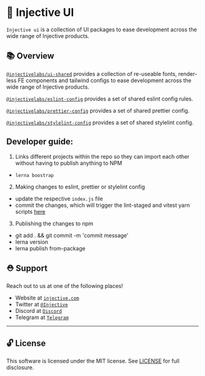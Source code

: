 # 🌟 Injective UI

`Injective ui` is a collection of UI packages to ease development across the wide range of Injective products.

## 📚 Overview

[`@injectivelabs/ui-shared`](injective-ui/tree/master/packages/ui-shared/README.md) provides a collection of re-useable fonts, render-less FE components and tailwind configs to ease development across the wide range of Injective products.

[`@injectivelabs/eslint-config`](injective-ui/tree/master/packages/eslint-config/README.md) provides a set of shared eslint config rules.

[`@injectivelabs/prettier-config`](injective-ui/tree/master/packages/prettier-config/README.md) provides a set of shared prettier config.

[`@injectivelabs/stylelint-config`](injective-ui/tree/master/packages/stylelint-config/README.md) provides a set of shared stylelint config.

## Developer guide:

1. Links different projects within the repo so they can import each other without having to publish anything to NPM

- `lerna boostrap`

2. Making changes to eslint, prettier or stylelint config

- update the respective `index.js` file
- commit the changes, which will trigger the lint-staged and vitest yarn scripts [here](injective-ui/../.husky/pre-commit)

3. Publishing the changes to npm

- git add . && git commit -m 'commit message'
- lerna version
- lerna publish from-package

## ⛑ Support

Reach out to us at one of the following places!

- Website at <a href="https://injective.com" target="_blank">`injective.com`</a>
- Twitter at <a href="https://twitter.com/Injective_" target="_blank">`@Injective`</a>
- Discord at <a href="https://discord.com/invite/NK4qdbv" target="_blank">`Discord`</a>
- Telegram at <a href="https://t.me/joininjective" target="_blank">`Telegram`</a>

---

## 🔓 License

This software is licensed under the MIT license. See [LICENSE](./LICENSE) for full disclosure.
